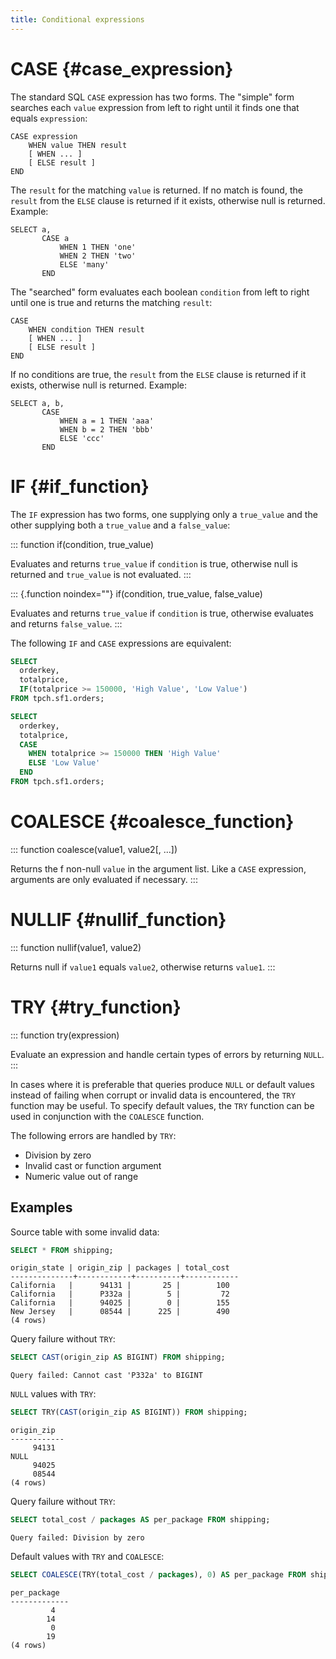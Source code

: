 ```yaml
---
title: Conditional expressions
---
```


# CASE {#case_expression}

The standard SQL `CASE` expression has two forms. The \"simple\" form
searches each `value` expression from left to right until it finds one
that equals `expression`:

``` text
CASE expression
    WHEN value THEN result
    [ WHEN ... ]
    [ ELSE result ]
END
```

The `result` for the matching `value` is returned. If no match is found,
the `result` from the `ELSE` clause is returned if it exists, otherwise
null is returned. Example:

    SELECT a,
           CASE a
               WHEN 1 THEN 'one'
               WHEN 2 THEN 'two'
               ELSE 'many'
           END

The \"searched\" form evaluates each boolean `condition` from left to
right until one is true and returns the matching `result`:

``` text
CASE
    WHEN condition THEN result
    [ WHEN ... ]
    [ ELSE result ]
END
```

If no conditions are true, the `result` from the `ELSE` clause is
returned if it exists, otherwise null is returned. Example:

    SELECT a, b,
           CASE
               WHEN a = 1 THEN 'aaa'
               WHEN b = 2 THEN 'bbb'
               ELSE 'ccc'
           END

# IF {#if_function}

The `IF` expression has two forms, one supplying only a `true_value` and
the other supplying both a `true_value` and a `false_value`:

::: function
if(condition, true_value)

Evaluates and returns `true_value` if `condition` is true, otherwise
null is returned and `true_value` is not evaluated.
:::

::: {.function noindex=""}
if(condition, true_value, false_value)

Evaluates and returns `true_value` if `condition` is true, otherwise
evaluates and returns `false_value`.
:::

The following `IF` and `CASE` expressions are equivalent:

``` sql
SELECT
  orderkey,
  totalprice,
  IF(totalprice >= 150000, 'High Value', 'Low Value')
FROM tpch.sf1.orders;
```

``` sql
SELECT
  orderkey,
  totalprice,
  CASE
    WHEN totalprice >= 150000 THEN 'High Value'
    ELSE 'Low Value'
  END
FROM tpch.sf1.orders;
```

# COALESCE {#coalesce_function}

::: function
coalesce(value1, value2\[, \...\])

Returns the f non-null `value` in the argument list. Like a `CASE`
expression, arguments are only evaluated if necessary.
:::

# NULLIF {#nullif_function}

::: function
nullif(value1, value2)

Returns null if `value1` equals `value2`, otherwise returns `value1`.
:::

# TRY {#try_function}

::: function
try(expression)

Evaluate an expression and handle certain types of errors by returning
`NULL`.
:::

In cases where it is preferable that queries produce `NULL` or default
values instead of failing when corrupt or invalid data is encountered,
the `TRY` function may be useful. To specify default values, the `TRY`
function can be used in conjunction with the `COALESCE` function.

The following errors are handled by `TRY`:

-   Division by zero
-   Invalid cast or function argument
-   Numeric value out of range

## Examples

Source table with some invalid data:

``` sql
SELECT * FROM shipping;
```

``` text
origin_state | origin_zip | packages | total_cost
--------------+------------+----------+------------
California   |      94131 |       25 |        100
California   |      P332a |        5 |         72
California   |      94025 |        0 |        155
New Jersey   |      08544 |      225 |        490
(4 rows)
```

Query failure without `TRY`:

``` sql
SELECT CAST(origin_zip AS BIGINT) FROM shipping;
```

``` text
Query failed: Cannot cast 'P332a' to BIGINT
```

`NULL` values with `TRY`:

``` sql
SELECT TRY(CAST(origin_zip AS BIGINT)) FROM shipping;
```

``` text
origin_zip
------------
     94131
NULL
     94025
     08544
(4 rows)
```

Query failure without `TRY`:

``` sql
SELECT total_cost / packages AS per_package FROM shipping;
```

``` text
Query failed: Division by zero
```

Default values with `TRY` and `COALESCE`:

``` sql
SELECT COALESCE(TRY(total_cost / packages), 0) AS per_package FROM shipping;
```

``` text
per_package
-------------
         4
        14
         0
        19
(4 rows)
```
